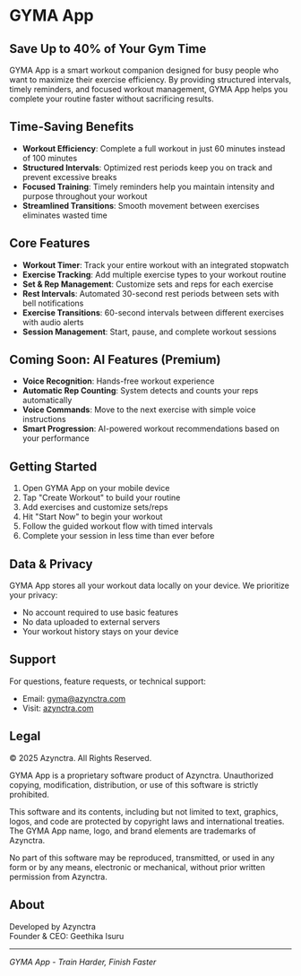 # GYMA App
## Save Up to 40% of Your Gym Time

GYMA App is a smart workout companion designed for busy people who want to maximize their exercise efficiency. By providing structured intervals, timely reminders, and focused workout management, GYMA App helps you complete your routine faster without sacrificing results.

## Time-Saving Benefits

- **Workout Efficiency**: Complete a full workout in just 60 minutes instead of 100 minutes
- **Structured Intervals**: Optimized rest periods keep you on track and prevent excessive breaks
- **Focused Training**: Timely reminders help you maintain intensity and purpose throughout your workout
- **Streamlined Transitions**: Smooth movement between exercises eliminates wasted time

## Core Features

- **Workout Timer**: Track your entire workout with an integrated stopwatch
- **Exercise Tracking**: Add multiple exercise types to your workout routine
- **Set & Rep Management**: Customize sets and reps for each exercise
- **Rest Intervals**: Automated 30-second rest periods between sets with bell notifications
- **Exercise Transitions**: 60-second intervals between different exercises with audio alerts
- **Session Management**: Start, pause, and complete workout sessions

## Coming Soon: AI Features (Premium)

- **Voice Recognition**: Hands-free workout experience
- **Automatic Rep Counting**: System detects and counts your reps automatically
- **Voice Commands**: Move to the next exercise with simple voice instructions
- **Smart Progression**: AI-powered workout recommendations based on your performance

## Getting Started

1. Open GYMA App on your mobile device
2. Tap "Create Workout" to build your routine
3. Add exercises and customize sets/reps
4. Hit "Start Now" to begin your workout
5. Follow the guided workout flow with timed intervals
6. Complete your session in less time than ever before

## Data & Privacy

GYMA App stores all your workout data locally on your device. We prioritize your privacy:
- No account required to use basic features
- No data uploaded to external servers
- Your workout history stays on your device

## Support

For questions, feature requests, or technical support:
- Email: gyma@azynctra.com
- Visit: [azynctra.com](https://azynctra.com)

## Legal

© 2025 Azynctra. All Rights Reserved.

GYMA App is a proprietary software product of Azynctra. Unauthorized copying, modification, distribution, or use of this software is strictly prohibited.

This software and its contents, including but not limited to text, graphics, logos, and code are protected by copyright laws and international treaties. The GYMA App name, logo, and brand elements are trademarks of Azynctra.

No part of this software may be reproduced, transmitted, or used in any form or by any means, electronic or mechanical, without prior written permission from Azynctra.

## About 

Developed by Azynctra  
Founder & CEO: Geethika Isuru

---

*GYMA App - Train Harder, Finish Faster*